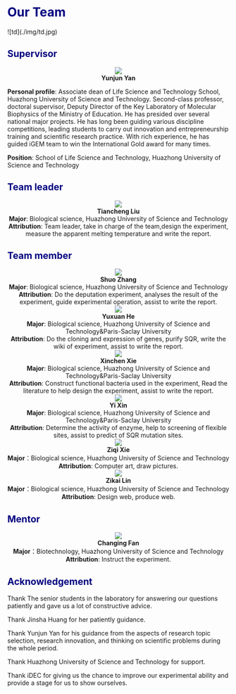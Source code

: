 <h1><font color=navy>Our Team</font></h1>
![td](./img/td.jpg)
<h2><font color=navy>Supervisor</font></h2>

<center>
    <img src="../img/team_1.png">
    <figcaption><b>Yunjun Yan</b><br/>
</figcaption>
</center>

**Personal profile**: Associate dean of Life Science and Technology School, Huazhong University of Science and Technology. Second-class professor, doctoral supervisor, Deputy Director of the Key Laboratory of Molecular Biophysics of the Ministry of Education. He has presided over several national major projects. He has long been guiding various discipline competitions, leading students to carry out innovation and entrepreneurship training and scientific research practice. With rich experience, he has guided iGEM team to win the International Gold award for many times.

**Position**: School of Life Science and Technology, Huazhong University of Science and Technology

<h2><font color=navy>Team leader</font></h2>
<center>
    <img src="../img/team_2.png">
    <figcaption><b>Tiancheng Liu</b><br/>
<b>Major</b>: Biological science, Huazhong University of Science and Technology<br/>
<b>Attribution</b>: Team leader, take in charge of the team,design the experiment, measure the apparent melting temperature and write the report.</figcaption>
</center>

<h2><font color=navy>Team member</font></h2>

<center>
    <img src="../img/team_3.png">
    <figcaption><b>Shuo Zhang</b><br/>
<b>Major</b>: Biological science, Huazhong University of Science and Technology<br/>
<b>Attribution</b>: Do the deputation experiment, analyses the result of the experiment, guide experimental operation, assist to write the report.</figcaption>
    <img src="../img/team_4.png">
    <figcaption><b>Yuxuan He</b><br/>
<b>Major</b>: Biological science, Huazhong University of Science and Technology&Paris-Saclay University<br/>
<b>Attribution</b>: Do the cloning and expression of genes, purify SQR, write the wiki of experiment, assist to write the report.</figcaption>
    <img src="../img/team_5.png">
    <figcaption><b>Xinchen Xie</b><br/>
<b>Major</b>: Biological science, Huazhong University of Science and Technology&Paris-Saclay University<br/>
<b>Attribution</b>: Construct functional bacteria used in the experiment, Read the literature to help design the experiment, assist to write the report.</figcaption>
    <img src="../img/team_6.png">
    <figcaption><b>Yi Xin</b><br/>
<b>Major</b>: Biological science, Huazhong University of Science and Technology&Paris-Saclay University<br/>
<b>Attribution</b>: Determine the activity of enzyme, help to screening of flexible sites, assist to predict of SQR mutation sites.</figcaption>
    <img src="../img/xzq.png">
    <figcaption><b>Ziqi Xie</b><br/>
<b>Major</b>：Biological science, Huazhong University of Science and Technology<br/>
<b>Attribution</b>: Computer art, draw pictures.</figcaption>
    <img src="../img/lzk.png">
    <figcaption><b>Zikai Lin</b><br/>
<b>Major</b>：Biological science, Huazhong University of Science and Technology<br/>
<b>Attribution</b>: Design web, produce web.</figcaption>
</center>
<h2><font color=navy>Mentor</font></h2>
<center>
    <img src="../img/team_7.png">
    <figcaption><b>Changing Fan</b><br/>
<b>Major</b>：Biotechnology, Huazhong University of Science and Technology <br/>
<b>Attribution</b>: Instruct the experiment.</figcaption>
</center>

<h2><font color=navy>Acknowledgement</font></h2>

Thank The senior students in the laboratory for answering our questions patiently and gave us a lot of constructive advice.

Thank Jinsha Huang for her patiently guidance.

Thank Yunjun Yan for his guidance from the aspects of research topic selection, research innovation, and thinking on scientific problems during the whole period.

Thank Huazhong University of Science and Technology for support. 

Thank iDEC for giving us the chance to improve our experimental ability and provide a stage for us to show ourselves.
